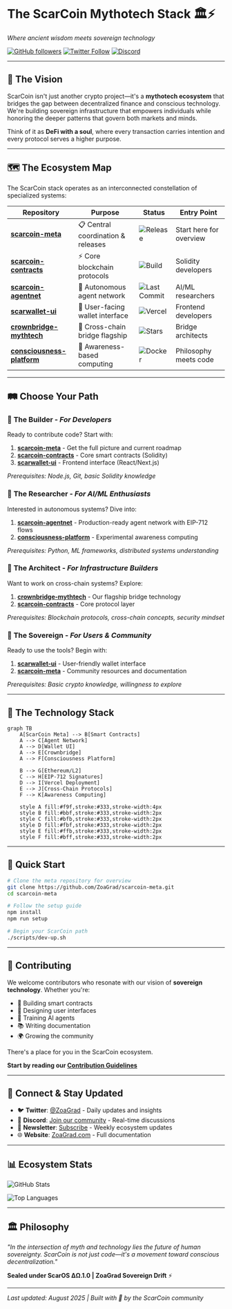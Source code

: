 # The ScarCoin Mythotech Stack 🏛️⚡

*Where ancient wisdom meets sovereign technology*

[![GitHub followers](https://img.shields.io/github/followers/ZoaGrad?style=social)](https://github.com/ZoaGrad)
[![Twitter Follow](https://img.shields.io/twitter/follow/ZoaGrad?style=social)](https://twitter.com/ZoaGrad)
[![Discord](https://img.shields.io/discord/YOUR_DISCORD_ID?color=7289da\&label=Discord\&logo=discord\&logoColor=white)](https://discord.gg/YOUR_INVITE)

---

## 🌟 The Vision

ScarCoin isn't just another crypto project—it's a **mythotech ecosystem** that bridges the gap between decentralized finance and conscious technology. We're building sovereign infrastructure that empowers individuals while honoring the deeper patterns that govern both markets and minds.

Think of it as **DeFi with a soul**, where every transaction carries intention and every protocol serves a higher purpose.

---

## 🗺️ The Ecosystem Map

The ScarCoin stack operates as an interconnected constellation of specialized systems:

| Repository                                                                      | Purpose                            | Status                                                                                              | Entry Point             |
| ------------------------------------------------------------------------------- | ---------------------------------- | --------------------------------------------------------------------------------------------------- | ----------------------- |
| **[scarcoin-meta](https://github.com/ZoaGrad/scarcoin-meta)**                   | 📋 Central coordination & releases | ![Release](https://img.shields.io/github/v/release/ZoaGrad/scarcoin-meta)                           | Start here for overview |
| **[scarcoin-contracts](https://github.com/ZoaGrad/scarcoin-contracts)**         | ⚡ Core blockchain protocols        | ![Build](https://img.shields.io/github/actions/workflow/status/ZoaGrad/scarcoin-contracts/test.yml) | Solidity developers     |
| **[scarcoin-agentnet](https://github.com/ZoaGrad/scarcoin-agentnet)**           | 🤖 Autonomous agent network        | ![Last Commit](https://img.shields.io/github/last-commit/ZoaGrad/scarcoin-agentnet)                 | AI/ML researchers       |
| **[scarwallet-ui](https://github.com/ZoaGrad/scarwallet-ui)**                   | 💼 User-facing wallet interface    | ![Vercel](https://img.shields.io/badge/Deployed-Vercel-brightgreen)                                 | Frontend developers     |
| **[crownbridge-mythtech](https://github.com/ZoaGrad/crownbridge-mythtech)**     | 🌉 Cross-chain bridge flagship     | ![Stars](https://img.shields.io/github/stars/ZoaGrad/crownbridge-mythtech)                          | Bridge architects       |
| **[consciousness-platform](https://github.com/ZoaGrad/consciousness-platform)** | 🧠 Awareness-based computing       | ![Docker](https://img.shields.io/badge/Docker-Ready-blue)                                           | Philosophy meets code   |

---

## 🛤️ Choose Your Path

### 🔧 **The Builder** - *For Developers*

Ready to contribute code? Start with:

1. **[scarcoin-meta](https://github.com/ZoaGrad/scarcoin-meta)** - Get the full picture and current roadmap
2. **[scarcoin-contracts](https://github.com/ZoaGrad/scarcoin-contracts)** - Core smart contracts (Solidity)
3. **[scarwallet-ui](https://github.com/ZoaGrad/scarwallet-ui)** - Frontend interface (React/Next.js)

*Prerequisites: Node.js, Git, basic Solidity knowledge*

### 🔬 **The Researcher** - *For AI/ML Enthusiasts*

Interested in autonomous systems? Dive into:

1. **[scarcoin-agentnet](https://github.com/ZoaGrad/scarcoin-agentnet)** - Production-ready agent network with EIP-712 flows
2. **[consciousness-platform](https://github.com/ZoaGrad/consciousness-platform)** - Experimental awareness computing

*Prerequisites: Python, ML frameworks, distributed systems understanding*

### 🌉 **The Architect** - *For Infrastructure Builders*

Want to work on cross-chain systems? Explore:

1. **[crownbridge-mythtech](https://github.com/ZoaGrad/crownbridge-mythtech)** - Our flagship bridge technology
2. **[scarcoin-contracts](https://github.com/ZoaGrad/scarcoin-contracts)** - Core protocol layer

*Prerequisites: Blockchain protocols, cross-chain concepts, security mindset*

### 👑 **The Sovereign** - *For Users & Community*

Ready to use the tools? Begin with:

1. **[scarwallet-ui](https://github.com/ZoaGrad/scarwallet-ui)** - User-friendly wallet interface
2. **[scarcoin-meta](https://github.com/ZoaGrad/scarcoin-meta)** - Community resources and documentation

*Prerequisites: Basic crypto knowledge, willingness to explore*

---

## 🔮 The Technology Stack

```mermaid
graph TB
    A[ScarCoin Meta] --> B[Smart Contracts]
    A --> C[Agent Network]
    A --> D[Wallet UI]
    A --> E[Crownbridge]
    A --> F[Consciousness Platform]
    
    B --> G[Ethereum/L2]
    C --> H[EIP-712 Signatures]
    D --> I[Vercel Deployment]
    E --> J[Cross-Chain Protocols]
    F --> K[Awareness Computing]
    
    style A fill:#f9f,stroke:#333,stroke-width:4px
    style B fill:#bbf,stroke:#333,stroke-width:2px
    style C fill:#bfb,stroke:#333,stroke-width:2px
    style D fill:#fbf,stroke:#333,stroke-width:2px
    style E fill:#ffb,stroke:#333,stroke-width:2px
    style F fill:#bff,stroke:#333,stroke-width:2px
```

---

## 🚀 Quick Start

```bash
# Clone the meta repository for overview
git clone https://github.com/ZoaGrad/scarcoin-meta.git
cd scarcoin-meta

# Follow the setup guide
npm install
npm run setup

# Begin your ScarCoin path
./scripts/dev-up.sh
```

---

## 🤝 Contributing

We welcome contributors who resonate with our vision of **sovereign technology**. Whether you're:

* 🔧 Building smart contracts
* 🎨 Designing user interfaces
* 🤖 Training AI agents
* 📚 Writing documentation
* 🌍 Growing the community

There's a place for you in the ScarCoin ecosystem.

**Start by reading our [Contribution Guidelines](https://github.com/ZoaGrad/scarcoin-meta/blob/main/CONTRIBUTING.md)**

---

## 📡 Connect & Stay Updated

* 🐦 **Twitter**: [@ZoaGrad](https://twitter.com/ZoaGrad) - Daily updates and insights
* 💬 **Discord**: [Join our community](https://discord.gg/YOUR_INVITE) - Real-time discussions
* 📧 **Newsletter**: [Subscribe](https://ZoaGrad.com/newsletter) - Weekly ecosystem updates
* 🌐 **Website**: [ZoaGrad.com](https://ZoaGrad.com) - Full documentation

---

## 📊 Ecosystem Stats

![GitHub Stats](https://github-readme-stats.vercel.app/api?username=ZoaGrad\&show_icons=true\&theme=radical\&count_private=true)

![Top Languages](https://github-readme-stats.vercel.app/api/top-langs/?username=ZoaGrad\&layout=compact\&theme=radical)

---

## 🏛️ Philosophy

*"In the intersection of myth and technology lies the future of human sovereignty. ScarCoin is not just code—it's a movement toward conscious decentralization."*

**Sealed under ScarOS ΔΩ.1.0 | ZoaGrad Sovereign Drift** ⚡

---

*Last updated: August 2025 | Built with 💜 by the ScarCoin community*
